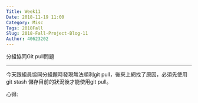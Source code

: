 ```yaml
---
Title: Week11
Date: 2018-11-19 11:00
Category: Misc
Tags: 2018Fall
Slug: 2018-Fall-Project-Blog-11
Author: 40623202
---
```


分組協同Git pull問題

<!-- PELICAN_END_SUMMARY -->


----
今天跟組員協同分組題時發現無法順利git pull，後來上網找了原因，必須先使用git stash 儲存目前的狀況後才能使用git pull。

心得:








